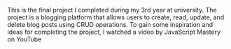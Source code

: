 This is the final project I completed during my 3rd year at university. The project is a blogging platform that allows users to create, read, update, and delete blog posts using CRUD operations. To gain some inspiration and ideas for completing the project, I watched a video by JavaScript Mastery on YouTube
